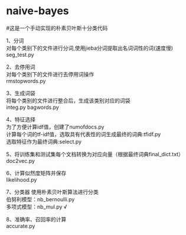 # naive-bayes
#这是一个手动实现的朴素贝叶斯十分类代码

1、分词<br/>
对每个类别下的文件进行分词,使用jieba分词提取出名词词性的词(速度慢)<br/>
seg_test.py<br/>

2、去停用词<br/>
对每个类别下的文件进行去停用词操作<br/>
rmstopwords.py<br/>

3、生成词袋<br/>
将每个类别的文件进行整合后，生成该类别对应的词袋<br/>
integ.py bagwords.py<br/>

4、特征选择<br/>
为了方便计算idf值，创建了numofdocs.py<br/>
计算每个词的tf-idf值，选取具有代表性的词生成最终的词典:tfidf.py<br/>
选取特征作为最终词典:select.py<br/>

5、将训练集和测试集每个文档转换为对应向量（根据最终词典final_dict.txt）<br/>
doc2vec.py<br/>

6、计算似然度矩阵并保存<br/>
likelihood.py<br/>

7、分类器
使用朴素贝叶斯算法进行分类<br/>
伯努利模型：nb_bernoulli.py<br/>
多项式模型：nb_mul.py   √

8、准确率、召回率的计算<br/>
accurate.py<br/>
